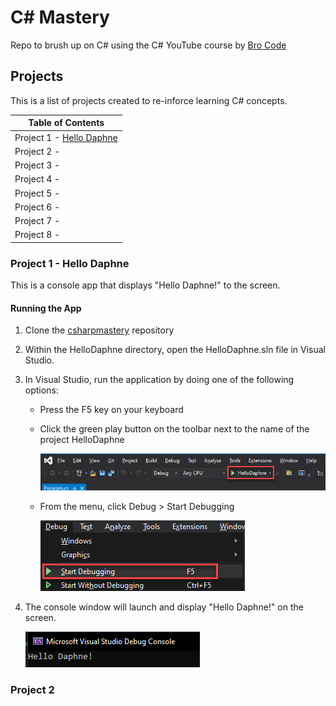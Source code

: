 # C# Mastery

Repo to brush up on C# using the C# YouTube course by [Bro Code](https://www.youtube.com/watch?v=wxznTygnRfQ)

## Projects

This is a list of projects created to re-inforce learning C# concepts.

| Table of Contents                                                                    |
| ------------------------------------------------------------------------------------ |
| Project 1 - [Hello Daphne](https://github.com/thisislink/csharpmastery#project-1---hello-daphne) |
| Project 2 -                                                                          |
| Project 3 -                                                                          |
| Project 4 -                                                                          |
| Project 5 -                                                                          |
| Project 6 -                                                                          |
| Project 7 -                                                                          |
| Project 8 -                                                                          |

### Project 1 - Hello Daphne

This is a console app that displays "Hello Daphne!" to the screen.

#### Running the App

1. Clone the [csharpmastery](https://github.com/thisislink/csharpmastery.git) repository
2. Within the HelloDaphne directory, open the HelloDaphne.sln file in Visual Studio.
3. In Visual Studio, run the application by doing one of the following options:

   - Press the F5 key on your keyboard
   - Click the green play button on the toolbar next to the name of the project HelloDaphne

     ![image](https://github.com/thisislink/csharpmastery/blob/main/Assets/HelloDaphneReadmeAssets/play-button.png?raw=true)

   - From the menu, click Debug > Start Debugging

     ![image](https://github.com/thisislink/csharpmastery/blob/main/Assets/HelloDaphneReadmeAssets/start-debugging.png?raw=true)

4. The console window will launch and display "Hello Daphne!" on the screen.

   ![image](https://github.com/thisislink/csharpmastery/blob/main/Assets/HelloDaphneReadmeAssets/console-window.png?raw=true)

### Project 2
